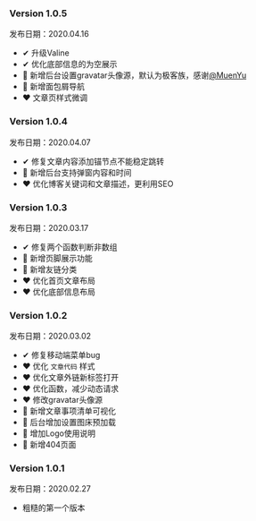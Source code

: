 ### Version 1.0.5

发布日期：2020.04.16

- ✔ 升级Valine
- ✔ 优化底部信息的为空展示
- 🎁 新增后台设置gravatar头像源，默认为极客族，感谢[@MuenYu](https://github.com/MuenYu)
- 🎁 新增面包屑导航
- ❤ 文章页样式微调

### Version 1.0.4

发布日期：2020.04.07

- ✔ 修复文章内容添加锚节点不能稳定跳转
- 🎁 新增后台支持弹窗内容和时间
- ❤ 优化博客关键词和文章描述，更利用SEO

### Version 1.0.3

发布日期：2020.03.17

- ✔ 修复两个函数判断非数组
- 🎁 新增页脚展示功能
- 🎁 新增友链分类
- ❤ 优化首页文章布局
- ❤ 优化底部信息布局

### Version 1.0.2

发布日期：2020.03.02

- ✔ 修复移动端菜单bug
- ❤ 优化 `文章代码` 样式
- ❤ 优化文章外链新标签打开
- ❤ 优化函数，减少动态请求
- ❤ 修改gravatar头像源
- 🎁 新增文章事项清单可视化
- 🎁 后台增加设置图床预加载
- 🎁 增加Logo使用说明
- 🎁 新增404页面

### Version 1.0.1

发布日期：2020.02.27

- 粗糙的第一个版本